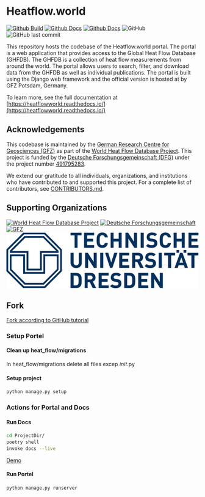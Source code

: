 # Heatflow.world

[![Github Build](https://github.com/ihfc-iugg/ghfdb-portal/actions/workflows/build.yml/badge.svg)](https://github.com/ihfc-iugg/ghfdb-portal/actions/workflows/build.yml)
[![Github Docs](https://github.com/ihfc-iugg/ghfdb-portal/actions/workflows/docs.yml/badge.svg)](https://github.com/ihfc-iugg/ghfdb-portal/actions/workflows/docs.yml)
[![Github Docs](https://github.com/ihfc-iugg/ghfdb-portal/actions/workflows/docker-build-and-publish.yml/badge.svg)](https://github.com/ihfc-iugg/ghfdb-portal/actions/workflows/docker-build-and-publish.yml)
![GitHub](https://img.shields.io/github/license/ihfc-iugg/ghfdb-portal)
![GitHub last commit](https://img.shields.io/github/last-commit/ihfc-iugg/ghfdb-portal)

This repository hosts the codebase of the Heatflow.world portal. The portal is a web application that provides access to the Global Heat Flow Database (GHFDB). The GHFDB is a collection of heat flow measurements from around the world. The portal allows users to search, filter, and download data from the GHFDB as well as individual publications. The portal is built using the Django web framework and the official version is hosted at by GFZ Potsdam, Germany.

To learn more, see the full documentation at [https://heatflowworld.readthedocs.io/](https://heatflowworld.readthedocs.io/)

## Acknowledgements

This codebase is maintained by the [German Research Centre for Geosciences (GFZ)](https://www.gfz-potsdam.de/en/) as part of the [World Heat Flow Database Project](https://www.heatflow.world). This project is funded by the [Deutsche Forschungsgemeinschaft (DFG)](https://www.dfg.de) under the project number [491795283](https://gepris-extern.dfg.de/gepris/projekt/491795283).

We extend our gratitude to all individuals, organizations, and institutions who have contributed to and supported this project. For a complete list of contributors, see [CONTRIBUTORS.md](./CONTRIBUTORS.md).

## Supporting Organizations

[![World Heat Flow Database Project](./assets/img/brand/logo.png)](https://www.heatflow.world)
[![Deutsche Forschungsgemeinschaft](./assets/img/brand/DFG.gif)](https://www.dfg.de)
[![GFZ](./assets/img/brand/GFZ_logo.png)](https://www.gfz-potsdam.de)
[![TUD](./assets/img/brand/TUD_Logo_HKS41_57.png)](https://tu-dresden.de/)

## Fork

[Fork according to GitHub tutorial](https://docs.github.com/de/pull-requests/collaborating-with-pull-requests/working-with-forks/fork-a-repo#cloning-your-forked-repository)

### Setup Portel

#### Clean up heat_flow/migrations

In heat_flow/migrations delete all files excep _init_.py

#### Setup project

```bash
python manage.py setup
```

### Actions for Portal and Docs

#### Run Docs

```bash
cd ProjectDir/
poetry shell
invoke docs --live
```

[Demo](https://heatflowworld.readthedocs.io/en/latest/index.html)

#### Run Portel

```bash
python manage.py runserver
```

